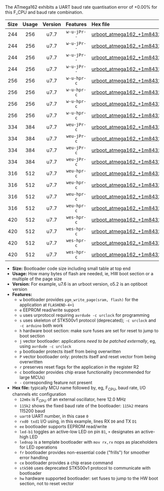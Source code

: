 The ATmega162 exhibits a UART baud rate quantisation error of +0.00% for this F_CPU and baud rate combination.

|Size|Usage|Version|Features|Hex file|
|:-:|:-:|:-:|:-:|:--|
|244|256|u7.7|`w-u-jPr--`|[urboot_atmega162_+1m8432x_+115k2_uart0_rxd0_txd1_led+b0_fr.hex](https://raw.githubusercontent.com/stefanrueger/urboot.hex/main/mcus/atmega162/external_oscillator/fcpu_+1m8432x/br_+115k2/urboot_atmega162_+1m8432x_+115k2_uart0_rxd0_txd1_led+b0_fr.hex)|
|244|256|u7.7|`w-u-jPr--`|[urboot_atmega162_+1m8432x_+115k2_uart0_rxd0_txd1_lednop_fr.hex](https://raw.githubusercontent.com/stefanrueger/urboot.hex/main/mcus/atmega162/external_oscillator/fcpu_+1m8432x/br_+115k2/urboot_atmega162_+1m8432x_+115k2_uart0_rxd0_txd1_lednop_fr.hex)|
|244|256|u7.7|`w-u-jPr--`|[urboot_atmega162_+1m8432x_+115k2_uart1_rxb2_txb3_led+b0_fr.hex](https://raw.githubusercontent.com/stefanrueger/urboot.hex/main/mcus/atmega162/external_oscillator/fcpu_+1m8432x/br_+115k2/urboot_atmega162_+1m8432x_+115k2_uart1_rxb2_txb3_led+b0_fr.hex)|
|244|256|u7.7|`w-u-jPr--`|[urboot_atmega162_+1m8432x_+115k2_uart1_rxb2_txb3_lednop_fr.hex](https://raw.githubusercontent.com/stefanrueger/urboot.hex/main/mcus/atmega162/external_oscillator/fcpu_+1m8432x/br_+115k2/urboot_atmega162_+1m8432x_+115k2_uart1_rxb2_txb3_lednop_fr.hex)|
|256|256|u7.7|`w-u-hpr-c`|[urboot_atmega162_+1m8432x_+115k2_uart0_rxd0_txd1_led+b0_fr_ce_hw.hex](https://raw.githubusercontent.com/stefanrueger/urboot.hex/main/mcus/atmega162/external_oscillator/fcpu_+1m8432x/br_+115k2/urboot_atmega162_+1m8432x_+115k2_uart0_rxd0_txd1_led+b0_fr_ce_hw.hex)|
|256|256|u7.7|`w-u-hpr-c`|[urboot_atmega162_+1m8432x_+115k2_uart0_rxd0_txd1_lednop_fr_ce_hw.hex](https://raw.githubusercontent.com/stefanrueger/urboot.hex/main/mcus/atmega162/external_oscillator/fcpu_+1m8432x/br_+115k2/urboot_atmega162_+1m8432x_+115k2_uart0_rxd0_txd1_lednop_fr_ce_hw.hex)|
|256|256|u7.7|`w-u-hpr-c`|[urboot_atmega162_+1m8432x_+115k2_uart1_rxb2_txb3_led+b0_fr_ce_hw.hex](https://raw.githubusercontent.com/stefanrueger/urboot.hex/main/mcus/atmega162/external_oscillator/fcpu_+1m8432x/br_+115k2/urboot_atmega162_+1m8432x_+115k2_uart1_rxb2_txb3_led+b0_fr_ce_hw.hex)|
|256|256|u7.7|`w-u-hpr-c`|[urboot_atmega162_+1m8432x_+115k2_uart1_rxb2_txb3_lednop_fr_ce_hw.hex](https://raw.githubusercontent.com/stefanrueger/urboot.hex/main/mcus/atmega162/external_oscillator/fcpu_+1m8432x/br_+115k2/urboot_atmega162_+1m8432x_+115k2_uart1_rxb2_txb3_lednop_fr_ce_hw.hex)|
|334|384|u7.7|`weu-jPr-c`|[urboot_atmega162_+1m8432x_+115k2_uart0_rxd0_txd1_ee_led+b0_fr_ce.hex](https://raw.githubusercontent.com/stefanrueger/urboot.hex/main/mcus/atmega162/external_oscillator/fcpu_+1m8432x/br_+115k2/urboot_atmega162_+1m8432x_+115k2_uart0_rxd0_txd1_ee_led+b0_fr_ce.hex)|
|334|384|u7.7|`weu-jPr-c`|[urboot_atmega162_+1m8432x_+115k2_uart0_rxd0_txd1_ee_lednop_fr_ce.hex](https://raw.githubusercontent.com/stefanrueger/urboot.hex/main/mcus/atmega162/external_oscillator/fcpu_+1m8432x/br_+115k2/urboot_atmega162_+1m8432x_+115k2_uart0_rxd0_txd1_ee_lednop_fr_ce.hex)|
|334|384|u7.7|`weu-jPr-c`|[urboot_atmega162_+1m8432x_+115k2_uart1_rxb2_txb3_ee_led+b0_fr_ce.hex](https://raw.githubusercontent.com/stefanrueger/urboot.hex/main/mcus/atmega162/external_oscillator/fcpu_+1m8432x/br_+115k2/urboot_atmega162_+1m8432x_+115k2_uart1_rxb2_txb3_ee_led+b0_fr_ce.hex)|
|334|384|u7.7|`weu-jPr-c`|[urboot_atmega162_+1m8432x_+115k2_uart1_rxb2_txb3_ee_lednop_fr_ce.hex](https://raw.githubusercontent.com/stefanrueger/urboot.hex/main/mcus/atmega162/external_oscillator/fcpu_+1m8432x/br_+115k2/urboot_atmega162_+1m8432x_+115k2_uart1_rxb2_txb3_ee_lednop_fr_ce.hex)|
|316|512|u7.7|`weu-hpr-c`|[urboot_atmega162_+1m8432x_+115k2_uart0_rxd0_txd1_ee_led+b0_fr_ce_hw.hex](https://raw.githubusercontent.com/stefanrueger/urboot.hex/main/mcus/atmega162/external_oscillator/fcpu_+1m8432x/br_+115k2/urboot_atmega162_+1m8432x_+115k2_uart0_rxd0_txd1_ee_led+b0_fr_ce_hw.hex)|
|316|512|u7.7|`weu-hpr-c`|[urboot_atmega162_+1m8432x_+115k2_uart0_rxd0_txd1_ee_lednop_fr_ce_hw.hex](https://raw.githubusercontent.com/stefanrueger/urboot.hex/main/mcus/atmega162/external_oscillator/fcpu_+1m8432x/br_+115k2/urboot_atmega162_+1m8432x_+115k2_uart0_rxd0_txd1_ee_lednop_fr_ce_hw.hex)|
|316|512|u7.7|`weu-hpr-c`|[urboot_atmega162_+1m8432x_+115k2_uart1_rxb2_txb3_ee_led+b0_fr_ce_hw.hex](https://raw.githubusercontent.com/stefanrueger/urboot.hex/main/mcus/atmega162/external_oscillator/fcpu_+1m8432x/br_+115k2/urboot_atmega162_+1m8432x_+115k2_uart1_rxb2_txb3_ee_led+b0_fr_ce_hw.hex)|
|316|512|u7.7|`weu-hpr-c`|[urboot_atmega162_+1m8432x_+115k2_uart1_rxb2_txb3_ee_lednop_fr_ce_hw.hex](https://raw.githubusercontent.com/stefanrueger/urboot.hex/main/mcus/atmega162/external_oscillator/fcpu_+1m8432x/br_+115k2/urboot_atmega162_+1m8432x_+115k2_uart1_rxb2_txb3_ee_lednop_fr_ce_hw.hex)|
|420|512|u7.7|`wes-hpr-c`|[urboot_atmega162_+1m8432x_+115k2_uart0_rxd0_txd1_ee_led+b0_fr_ce_stk500_hw.hex](https://raw.githubusercontent.com/stefanrueger/urboot.hex/main/mcus/atmega162/external_oscillator/fcpu_+1m8432x/br_+115k2/urboot_atmega162_+1m8432x_+115k2_uart0_rxd0_txd1_ee_led+b0_fr_ce_stk500_hw.hex)|
|420|512|u7.7|`wes-hpr-c`|[urboot_atmega162_+1m8432x_+115k2_uart0_rxd0_txd1_ee_lednop_fr_ce_stk500_hw.hex](https://raw.githubusercontent.com/stefanrueger/urboot.hex/main/mcus/atmega162/external_oscillator/fcpu_+1m8432x/br_+115k2/urboot_atmega162_+1m8432x_+115k2_uart0_rxd0_txd1_ee_lednop_fr_ce_stk500_hw.hex)|
|420|512|u7.7|`wes-hpr-c`|[urboot_atmega162_+1m8432x_+115k2_uart1_rxb2_txb3_ee_led+b0_fr_ce_stk500_hw.hex](https://raw.githubusercontent.com/stefanrueger/urboot.hex/main/mcus/atmega162/external_oscillator/fcpu_+1m8432x/br_+115k2/urboot_atmega162_+1m8432x_+115k2_uart1_rxb2_txb3_ee_led+b0_fr_ce_stk500_hw.hex)|
|420|512|u7.7|`wes-hpr-c`|[urboot_atmega162_+1m8432x_+115k2_uart1_rxb2_txb3_ee_lednop_fr_ce_stk500_hw.hex](https://raw.githubusercontent.com/stefanrueger/urboot.hex/main/mcus/atmega162/external_oscillator/fcpu_+1m8432x/br_+115k2/urboot_atmega162_+1m8432x_+115k2_uart1_rxb2_txb3_ee_lednop_fr_ce_stk500_hw.hex)|

- **Size:** Bootloader code size including small table at top end
- **Usage:** How many bytes of flash are needed, ie, HW boot section or a multiple of the page size
- **Version:** For example, u7.6 is an urboot version, o5.2 is an optiboot version
- **Features:**
  + `w` bootloader provides `pgm_write_page(sram, flash)` for the application at `FLASHEND-4+1`
  + `e` EEPROM read/write support
  + `u` uses urprotocol requiring `avrdude -c urclock` for programming
  + `s` uses skeleton of STK500v1 protocol (deprecated); `-c urclock` and `-c arduino` both work
  + `h` hardware boot section: make sure fuses are set for reset to jump to boot section
  + `j` vector bootloader: applications *need to be patched externally*, eg, using `avrdude -c urclock`
  + `p` bootloader protects itself from being overwritten
  + `P` vector bootloader only: protects itself and reset vector from being overwritten
  + `r` preserves reset flags for the application in the register R2
  + `c` bootloader provides chip erase functionality (recommended for large MCUs)
  + `-` corresponding feature not present
- **Hex file:** typically MCU name followed by, eg, F<sub>CPU</sub>, baud rate, I/O channels etc configuration
  + `12m0x` is F<sub>CPU</sub> of an external oscillator, here 12.0 MHz
  + `115k2` shows the fixed baud rate of the bootloader: `115k2` means 115200 baud
  + `uart0` UART number, in this case `0`
  + `rxd0 txd1` I/O using, in this example, lines RX `D0` and TX `D1`
  + `ee` bootloader supports EEPROM read/write
  + `led-b1` toggles an active-low LED on pin `B1`, `+` designates an active-high LED
  + `lednop` is a template bootloader with `mov rx,rx` nops as placeholders for LED operations
  + `fr` bootloader provides non-essential code ("frills") for smoother error handling
  + `ce` bootloader provides a chip erase command
  + `stk500` uses deprecated STK500v1 protocol to communicate with bootloader
  + `hw` hardware supported bootloader: set fuses to jump to the HW boot section, not to reset vector
